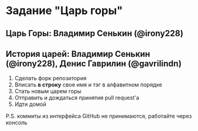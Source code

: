 # Задание "Царь горы"

## Царь Горы: Владимир Сенькин (@irony228)
## История царей:  Владимир Сенькин (@irony228), Денис Гаврилин (@gavrilindn)

1. Сделать форк репозитория
1. Вписать **в строку** свое имя и тэг в алфавитном порядке
1. Стать новым царем горы
1. Отправить и дождаться принятия pull request'а
1. Идти домой

P.S. коммиты из интерфейса GitHub не принимаются, работайте через консоль
